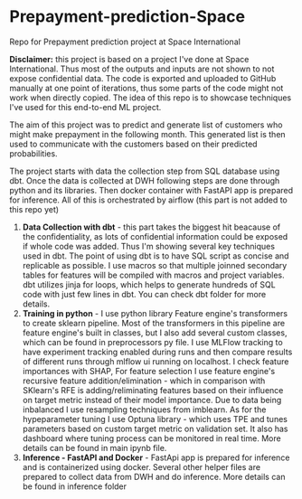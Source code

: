 # Prepayment-prediction-Space
Repo for Prepayment prediction project at Space International

**Disclaimer:** this project is based on a project I've done at Space International. Thus most of the outputs and inputs are not shown to not expose confidential data. The code is exported and uploaded to GitHub manually at one point of iterations, thus some parts of the code might not work when directly copied. The idea of this repo is to showcase techniques I've used for this end-to-end ML project. 

The aim of this project was to predict and generate list of customers who might make prepayment in the following month. This generated list is then used to communicate with the customers based on their predicted probabilities.

The project starts with data the collection step from SQL database using dbt. Once the data is collected at DWH following steps are done through python and its libraries. Then docker container with FastAPI app is prepared for inference. All of this is orchestrated by airflow (this part is not added to this repo yet)

1. **Data Collection with dbt** - this part takes the biggest hit beacause of the confidentiality, as lots of confidential information could be exposed if whole code was added. Thus I'm showing several key techniques used in dbt. The point of using dbt is to have SQL script as concise and replicable as possible. I use macros so that multiple joinned secondary tables for features will be compiled with macros and project variables. dbt utilizes jinja for loops, which helps to generate hundreds of SQL code with just few lines in dbt. You can check dbt folder for more details.
2. **Training in python** - I use python library Feature engine's transformers to create sklearn pipeline. Most of the transformers in this pipeline are feature engine's built in classes, but I also add several custom classes, which can be found in preprocessors py file. I use MLFlow tracking to have experiment tracking enabled during runs and then compare results of different runs through mlflow ui running on localhost. I check feature importances with SHAP, For feature selection I use feature engine's recursive feature addition/elimination - which in comparison with SKlearn's RFE is adding/reliminating features based on their influence on target metric instead of their model importance. Due to data being inbalanced I use resampling techniques from imblearn. As for the hypeparameter tuning I use Optuna library - which uses TPE and tunes parameters based on custom target metric on validation set. It also has dashboard where tuning process can be monitored in real time. More details can be found in main ipynb file.
3. **Inference - FastAPI and Docker** - FastApi app is prepared for inference and is containerized using docker. Several other helper files are prepared to collect data from DWH and do inference. More details can be found in inference folder

